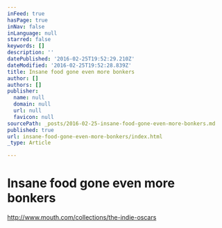```yaml
---
inFeed: true
hasPage: true
inNav: false
inLanguage: null
starred: false
keywords: []
description: ''
datePublished: '2016-02-25T19:52:29.210Z'
dateModified: '2016-02-25T19:52:28.839Z'
title: Insane food gone even more bonkers
author: []
authors: []
publisher:
  name: null
  domain: null
  url: null
  favicon: null
sourcePath: _posts/2016-02-25-insane-food-gone-even-more-bonkers.md
published: true
url: insane-food-gone-even-more-bonkers/index.html
_type: Article

---
```

# Insane food gone even more bonkers

http://www.mouth.com/collections/the-indie-oscars